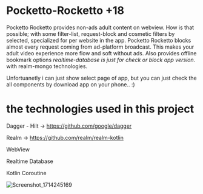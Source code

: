 # Pocketto-Rocketto +18
Pocketto Rocketto provides non-ads adult content on webview.
How is that possible; with some filter-list, request-block and cosmetic filters by selected, specialized for per website in the app.
Pocketto Rocketto blocks almost every request coming from ad-platform broadcast. This makes your adult video experience more flow and soft without ads.
Also provides offline bookmark options *realtime-database is just for check or block app version.* with realm-mongo technologies.

Unfortuanetly i can just show select page of app, but you can just check the all components by download app on your phone.. :)

# the technologies used in this project
Dagger - Hilt -> https://github.com/google/dagger

Realm -> https://github.com/realm/realm-kotlin

WebView

Realtime Database

Kotlin Coroutine

![Screenshot_1714245169](https://github.com/yucOx/Pocketto-Rocketto/assets/73720000/55c57000-895b-4a09-881d-8470c3cbc11c)
